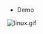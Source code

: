 - Demo 

![linux.gif](https://proxy.vmr.us.kg/proxy/https://cdn.jsdelivr.net/gh/moqsien/img_repo@main/vmr_preview.gif)
